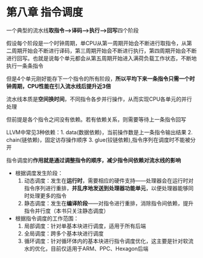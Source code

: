 # 第八章 指令调度

一个典型的流水线**取指令——>译码——>执行——>回写**四个阶段

假设每个阶段是一个时钟周期，单CPU从第一周期开始会不断进行取指令，从第二周期开始会不断进行译码，第三周期开始会不断进行执行，第四周期开始会不断进行回写。也就是说每个单元都会从第五周期开始进入满荷负载工作状态，不断地执行一条条指令

但是4个单元刚好能存下一个指令的所有阶段，**所以平均下来一条指令只需一个时钟周期，CPU性能在引入流水线后提升近3倍**

流水线本质是**空间换时间**，不同指令各步并行操作，从而实现CPU各单元的并行处理



但前提是各个指令之间没有依赖。若有依赖关系，则需要等待上一条指令回写

LLVM中常见3种依赖：1. data(数据依赖)，当前操作数是上一条指令输出结果 2. chain(链依赖)，固定访存操作顺序 3. glue(铰链依赖),指令序列在调度时不能被分开



指令调度的**作用就是通过调整指令的顺序，减少指令间依赖对流水线的影响**



* 根据调度发生阶段：
  1. 动态调度：发生在**运行时**，需要相应的硬件支持——处理器会在运行时对指令序列进行重排，**并乱序地发送到处理器功能单元**，以便处理器能够同时处理更多的指令
  2. 静态调度：发生在**编译阶段**——对指令进行重排，消除指令间依赖，提升指令并行度（本书只关注静态调度）
* 根据指令调度的工作范围：
  1. 局部调度：针对单基本块进行调度，适用于所有后端
  2. 全局调度：跨多个基本块进行调度
  3. 循环调度：针对循环体内的基本块进行指令调度优化，这主要是针对软流水的优化，目前仅适用于ARM、PPC、Hexagon后端